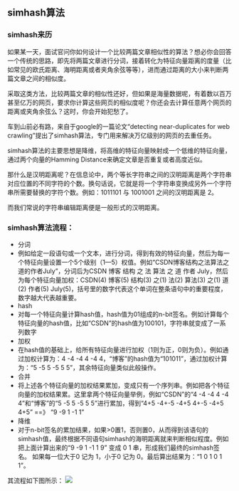 ## simhash算法

### simhash来历

如果某一天，面试官问你如何设计一个比较两篇文章相似性的算法？想必你会回答一个传统的思路，即先将两篇文章进行分词，接着转化为特征向量距离的度量（比如常见的欧氏距离、海明距离或者夹角余弦等等），进而通过距离的大小来判断两篇文章之间的相似度。

采取这类方法，比较两篇文章的相似性还好，但如果是海量数据呢，有着数以百万甚至亿万的网页，要求你计算这些网页的相似度呢？你还会去计算任意两个网页的距离或夹角余弦么？这时，你会开始犯愁了。

车到山前必有路，来自于google的一篇论文“detecting near-duplicates for web crawling”提出了simhash算法，专门用来解决万亿级别的网页的去重任务。

simhash算法的主要思想是降维，将高维的特征向量映射成一个低维的特征向量，通过两个向量的Hamming Distance来确定文章是否重复或者高度近似。

那什么是汉明距离呢？在信息论中，两个等长字符串之间的汉明距离是两个字符串对应位置的不同字符的个数。换句话说，它就是将一个字符串变换成另外一个字符串所需要替换的字符个数。例如：1011101 与 1001001 之间的汉明距离是 2。

而我们常说的字符串编辑距离便是一般形式的汉明距离。

### simhash算法流程：
 - 分词
- 例如给定一段语句或一个文本，进行分词，得到有效的特征向量，然后为每一个特征向量设置一个5个级别（1—5）权值。例如“CSDN博客结构之法算法之道的作者July”，分词后为CSDN 博客 结构 之 法 算法 之 道 作者 July，然后为每个特征向量加权：CSDN(4) 博客(5) 结构(3) 之(1) 法(2) 算法(3) 之(1) 道(2) 作者(5) July(5)，括号里的数字代表这个单词在整条语句中的重要程度，数字越大代表越重要。
 - hash
- 对每一个特征向量计算hash值，hash值为01组成的n-bit签名。例如计算每个特征向量的hash值，比如“CSDN”的hash值为100101，字符串就变成了一系列数字
 - 加权
- 在hash值的基础上，给所有特征向量进行加权（1则为正，0则为负）。例如通过加权计算为：4 -4 -4 4 -4 4，“博客”的hash值为“101011”，通过加权计算为：“5 -5 5 -5 5 5”，其余特征向量类似此般操作。
 - 合并
- 将上述各个特征向量的加权结果累加，变成只有一个序列串。例如把各个特征向量的加权结果累。这里拿两个特征向量举例，例如“CSDN”的“4 -4 -4 4 -4 4”和“博客”的“5 -5 5 -5 5 5”进行累加，得到“4+5 -4+-5 -4+5 4+-5 -4+5 4+5” ==》 “9 -9 1 -1 1”
 - 降维
- 对于n-bit签名的累加结果，如果>0置1，否则置0，从而得到该语句的simhash值，最终根据不同语句simhash的海明距离就来判断相似程度。例如把上面计算出来的“9 -9 1 -1 1 9” 变成 0 1 串，形成我们最终的simhash签名。 如果每一位大于0 记为 1，小于0 记为 0。最后算出结果为：“1 0 1 0 1 1”。

其流程如下图所示：
![](http://dl.iteye.com/upload/attachment/437426/baf42378-e625-35d2-9a89-471524a355d8.jpg)

